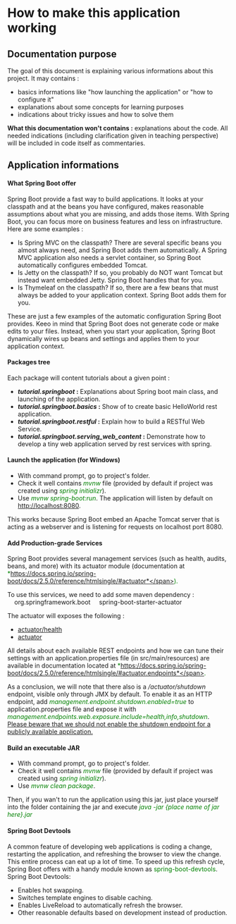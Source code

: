 # How to make this application working
## Documentation purpose
The goal of this document is explaining various informations about this project. It may contains : 
- basics informations like "how launching the application" or "how to configure it"
- explanations about some concepts for learning purposes
- indications about tricky issues and how to solve them

**What this documentation won't contains :** explanations about the code. All needed indications (including clarification given in teaching perspective) will be included in code itself as commentaries.

## Application informations
#### What Spring Boot offer
Spring Boot provide a fast way to build applications. It looks at your classpath and at the beans you have configured, makes reasonable assumptions about what you are missing, and adds those items. With Spring Boot, you can focus more on business features and less on infrastructure. Here are some examples :
- Is Spring MVC on the classpath? There are several specific beans you almost always need, and Spring Boot adds them automatically. A Spring MVC application also needs a servlet container, so Spring Boot automatically configures embedded Tomcat.
- Is Jetty on the classpath? If so, you probably do NOT want Tomcat but instead want embedded Jetty. Spring Boot handles that for you.
- Is Thymeleaf on the classpath? If so, there are a few beans that must always be added to your application context. Spring Boot adds them for you.

These are just a few examples of the automatic configuration Spring Boot provides. Keeo in mind that Spring Boot does not generate code or make edits to your files. Instead, when you start your application, Spring Boot dynamically wires up beans and settings and applies them to your application context. 

#### Packages tree
Each package will content tutorials about a given point :
- <b>*tutorial.springboot* :</b> Explanations about Spring boot main class, and launching of the application.
- <b>*tutorial.springboot.basics* :</b> Show of to create basic HelloWorld rest application.
- <b>*tutorial.springboot.restful* :</b> Explain how to build a RESTful Web Service.
- <b>*tutorial.springboot.serving_web_content* :</b> Demonstrate how to develop a tiny web application served by rest services with spring.

#### Launch the application (for Windows)
- With command prompt, go to project's folder.
- Check it well contains <span style="color: green;">*mvnw*</span> file (provided by default if project was created using <span style="color: green;">*spring initializr*</span>).
- Use <span style="color: green;">*mvnw spring-boot:run*</span>. The application will listen by default on <a href="http://localhost:8080">http://localhost:8080</a>.

This works because Spring Boot embed an Apache Tomcat server that is acting as a webserver and is listening for requests on localhost port 8080.

#### Add Production-grade Services
 Spring Boot provides several management services (such as health, audits, beans, and more) with its actuator module (documentation at <span style="color: green;">*https://docs.spring.io/spring-boot/docs/2.5.0/reference/htmlsingle/#actuator*</span>).
 
To use this services, we need to add some maven dependency :
<dependency>
&nbsp;&nbsp;&nbsp;&nbsp;<groupId>org.springframework.boot</groupId>
&nbsp;&nbsp;&nbsp;&nbsp;<artifactId>spring-boot-starter-actuator</artifactId>
</dependency>

The actuator will exposes the following :
- <a href="http://localhost:8080/actuator/health">actuator/health</a>
- <a href="http://localhost:8080/actuator">actuator</a>

All details about each available REST endpoints and how we can tune their settings with an application.properties file (in src/main/resources) are available in documentation located at <span style="color: green;">*https://docs.spring.io/spring-boot/docs/2.5.0/reference/htmlsingle/#actuator.endpoints*</span>.

As a conclusion, we will note that there also is a */actuator/shutdown* endpoint, visible only through JMX by default. To enable it as an HTTP endpoint, add <span style="color: green;">*management.endpoint.shutdown.enabled=true*</span> to application.properties file and expose it with <span style="color: green;">*management.endpoints.web.exposure.include=health,info,shutdown*</span>.
<br/><u>Please beware that we should not enable the shutdown endpoint for a publicly available application.</u>

#### Build an executable JAR
- With command prompt, go to project's folder.
- Check it well contains <span style="color: green;">*mvnw*</span> file (provided by default if project was created using <span style="color: green;">*spring initializr*</span>).
- Use <span style="color: green;">*mvnw clean package*</span>.

Then, if you wan't to run the application using this jar, just place yourself into the folder containing the jar and execute <span style="color: green;">*java -jar {place name of jar here}.jar*</span>

#### Spring Boot Devtools


A common feature of developing web applications is coding a change, restarting the application, and refreshing the browser to view the change. This entire process can eat up a lot of time. To speed up this refresh cycle, Spring Boot offers with a handy module known as <span style="color: green;">spring-boot-devtools</span>. Spring Boot Devtools:
- Enables hot swapping.
- Switches template engines to disable caching.
- Enables LiveReload to automatically refresh the browser.
- Other reasonable defaults based on development instead of production.


